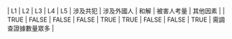 | L1 | L2 | L3 | L4 | L5 | 涉及共犯 | 涉及外國人 | 和解 | 被害人考量 | 其他因素 |
| TRUE | FALSE | FALSE | FALSE | TRUE | TRUE | FALSE | FALSE | TRUE | 需調查證據數量眾多 |